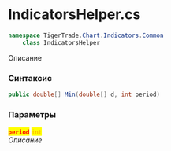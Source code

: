 
# IndicatorsHelper.cs
```csharp
namespace TigerTrade.Chart.Indicators.Common  
    class IndicatorsHelper
```

Описание

### Синтаксис
```csharp
public double[] Min(double[] d, int period)
```

### Параметры  
<mark style="color:red;">**`period`**</mark> <mark style="color:orange;">`int`</mark>  
 *Описание*  
  

                    
                    